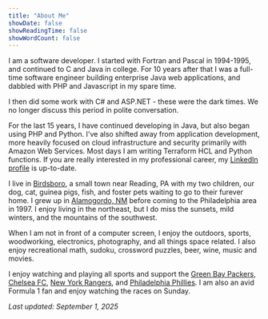 ```yaml
---
title: "About Me"
showDate: false
showReadingTime: false
showWordCount: false
---
```


I am a software developer. I started with Fortran and Pascal in 1994-1995, and continued to C and Java in college. For 10 years after that I was a full-time software engineer building enterprise Java web applications, and dabbled with PHP and Javascript in my spare time.

I then did some work with C# and ASP.NET - these were the dark times. We no longer discuss this period in polite conversation.

For the last 15 years, I have continued developing in Java, but also began using PHP and Python.  I've also shifted away from application development, more heavily focused on cloud infrastructure and security primarily with Amazon Web Services. Most days I am writing Terraform HCL and Python functions. If you are really interested in my professional career, my [LinkedIn profile](https://linkedin.com/in/ericjsilva) is up-to-date.

I live in [Birdsboro](https://en.wikipedia.org/wiki/Birdsboro,_Pennsylvania), a small town near Reading, PA with my two children, our dog, cat, guinea pigs, fish, and foster pets waiting to go to their furever home. I grew up in [Alamogordo, NM](https://www.alamogordo.com) before coming to the Philadelphia area in 1997. I enjoy living in the northeast, but I do miss the sunsets, mild winters, and the mountains of the southwest.

When I am not in front of a computer screen, I enjoy the outdoors, sports, woodworking, electronics, photography, and all things space related. I also enjoy recreational math, sudoku, crossword puzzles, beer, wine, music and movies. 

I enjoy watching and playing all sports and support the [Green Bay Packers](https://www.packers.com), [Chelsea FC](https://www.chelseafc.com), [New York Rangers](https://www.nhl.com/rangers/), and [Philadelphia Phillies](https://www.mlb.com/phillies). I am also an avid Formula 1 fan and enjoy watching the races on Sunday.

*Last updated: September 1, 2025*

